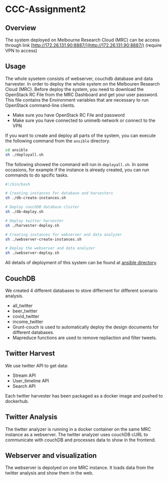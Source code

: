 # CCC-Assignment2
## Overview
The system deployed on Melbourne Research Cloud (MRC) can be access through link [http://172.26.131.90:8887/](http://172.26.131.90:8887/) (require VPN to access)



## Usage
The whole sysetem consists of webserver, couchdb database and data harvester. In order to deploy the whole system on the Melbouren Research Cloud (MRC). Before deploy the system, you need to download the OpenStack RC File from the MRC Dashboard and get your user password. This file contains the Environment variables that are necessary to run OpenStack command-line clients.
- Make sure you have OpenStack RC File and password
- Make sure you have connected to unimelb network or connect to the VPN 

If you want to create and deploy all parts of the system, you can execute the following command from the ```ansible``` directory. 
```bash
cd ansible
sh ./deployall.sh
```
The following showed the command will run in ```deployall.sh```. In some occasions, for example if the instance is already created, you can run commands to do spcific tasks.
```bash
#!/bin/bash

# Creating instances for database and harvesters
sh ./db-create-instances.sh

# Deploy couchDB database cluster
sh ./db-deploy.sh

# Deploy twitter harvester
sh ./harvester-deploy.sh

# Creating instances for webserver and data analyzer
sh ./webserver-create-instances.sh

# Deploy the webserver and data analyzer
sh ./webserver-deploy.sh
```
All details of deployment of this system can be found at [ansible directory](ansible/README.md).
## CouchDB
We created 4 different databases to store differnent for different scenario analysis.
  - all_twitter
  - beer_twitter
  - covid_twitter
  - income_twitter 
 - Grunt-couch is used to automatically deploy the design documents for different databases.
 - Mapreduce functions are used to remove repliaction and filter tweets.

## Twitter Harvest
We use twitter API to get data:
  - Stream API
  - User_timeline API
  - Search API

Each twitter harvester has been packaged as a docker image and pushed to dockerhub. 

## Twitter Analysis
The tiwtter analyzer is running in a docker container on the same MRC instance as a webserver.
The twitter analyzer uses couchDB cURL to communicate with couchDB and processes data to show in the frontend. 

## Webserver and visualization
The webserver is depolyed on one MRC instance. It loads data from the twitter analysis and show them in the web.

